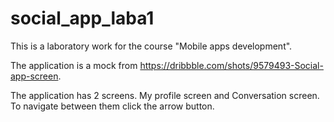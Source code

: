 # social_app_laba1

This is a laboratory work for the course "Mobile apps development".

The application is a mock from https://dribbble.com/shots/9579493-Social-app-screen.

The application has 2 screens. My profile screen and Conversation screen. To navigate between them click the arrow button.

